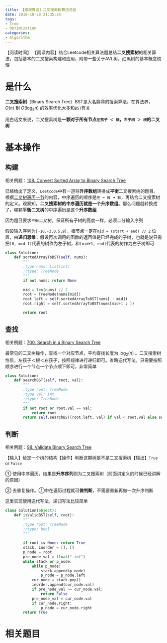 ```yaml
---
title: 【直观算法】二叉搜索树算法总结
date: 2018-10-28 21:35:54
tags: 
- Tree
- Optimization
categories:
- Algorithm
---
```


【阅读时间】
【阅读内容】结合Leetcode相关算法题总结**二叉搜索树**的相关算法，包括基本的二叉搜索构建和应用，附带一些关于AVL树，红黑树的基本概念梳理

<!-- more -->

# 是什么

**二叉搜索树**（Binary Search Tree）BST是大名鼎鼎的搜索算法。在算法界，$O(n)$ 到 $O(\log_2 n)$ 的效率优化大多和`BST`有关

用白话文来说，二叉搜索树是**一颗对于所有节点`左孩子 ＜ 根`，`右子树 ＞ 根`的二叉树**

# 基本操作

## 构建

相关例题：[108. Convert Sorted Array to Binary Search Tree](https://leetcode.com/problems/convert-sorted-array-to-binary-search-tree/)

已经给出了定义，`Leetcode`中有一道将**升序数组**转换成**平衡**二叉搜索树的题目。根据[二叉树遍历一节](https://charlesliuyx.github.io/2018/10/22/%E3%80%90%E7%9B%B4%E8%A7%82%E7%AE%97%E6%B3%95%E3%80%91%E6%A0%91%E7%9A%84%E5%9F%BA%E6%9C%AC%E6%93%8D%E4%BD%9C/#%E4%B8%AD%E5%BA%8F%E9%81%8D%E5%8E%86)的内容，中序遍历的顺序是`左 ➜ 根 ➜ 右`，再结合二叉搜索树的定义。观察知，**二叉搜索树的中序遍历就是一个升序数组**。那么问题就转换成了，哪颗**平衡二叉树**的中序遍历是这个**升序数组**

因为题目要求`平衡`二叉树，保证所有子树的高度一样，必须二分输入序列

假设输入序列为`[-10,-3,0,5,9]`，根节点一定在`mid = (start + end) // 2` 位置，由**递归思维**：假设再次调用的函数的返回值是已经完成的子树，也就是说只需把`[0, mid-1]`代表的树作为左子树，和`[mid+1, end]`代表的树作为右子树即可

```python
class Solution:
    def sortedArrayToBST(self, nums):
        """
        :type nums: List[int]
        :rtype: TreeNode
        """
        if not nums: return None
        
        mid = len(nums) // 2
        root = TreeNode(nums[mid])
        root.left = self.sortedArrayToBST(nums[ : mid])
        root.right = self.sortedArrayToBST(nums[mid+1 : ])

        return root
```

## 查找

相关例题：[700. Search in a Binary Search Tree](https://leetcode.com/problems/search-in-a-binary-search-tree)

最常见的二叉树操作，查找一个对应节点，平均查找长度为 $\log_2(n)$ 。二叉搜索树性质，左孩子＜根＜右孩子，按照规律进行递归即可。省略迭代写法，只需要按照顺序进行一个节点一个节点顺下即可，非常简单

```python
class Solution:
    def searchBST(self, root, val):
        """
        :type root: TreeNode
        :type val: int
        :rtype: TreeNode
        """
        if not root or root.val == val:
            return root
        return self.searchBST(root.left, val) if val < root.val else self.searchBST(root.right, val)
```

## 判断

相关例题：[98. Validate Binary Search Tree](https://leetcode.com/problems/validate-binary-search-tree)    

【输入】给定一个树的结构【操作】判断这颗树是不是二叉搜索树【输出】`True` or `False`

① 使用中序遍历，结果是**升序序列**则为二叉搜索树（前面讲定义的时候已经讲解的原因）

② 去重复操作。①中在遍历过程就可**做判断**，不需要重新再做一次升序判断

这里实现使用迭代写法，递归写法比较简单

```python
class Solution(object):
    def isValidBST(self, root):
        """
        :type root: TreeNode
        :rtype: bool
        """
        
        if root is None: return True
        stack, inorder = [], []   
        p_node = root
        pre_node_val = float("-inf")
        while stack or p_node:  
            while p_node:
                stack.append(p_node)
                p_node = p_node.left      
            cur_node = stack.pop()
            inorder.append(cur_node.val)
            if pre_node_val >= cur_node.val:
                return False
            pre_node_val = cur_node.val      
            if cur_node.right:
                p_node = cur_node.right     
        return True
```

# 相关题目





